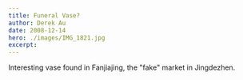```yaml
---
title: Funeral Vase?
author: Derek Au
date: 2008-12-14
hero: ./images/IMG_1821.jpg
excerpt: 
---
```


Interesting vase found in Fanjiajing, the "fake" market in Jingdezhen.
